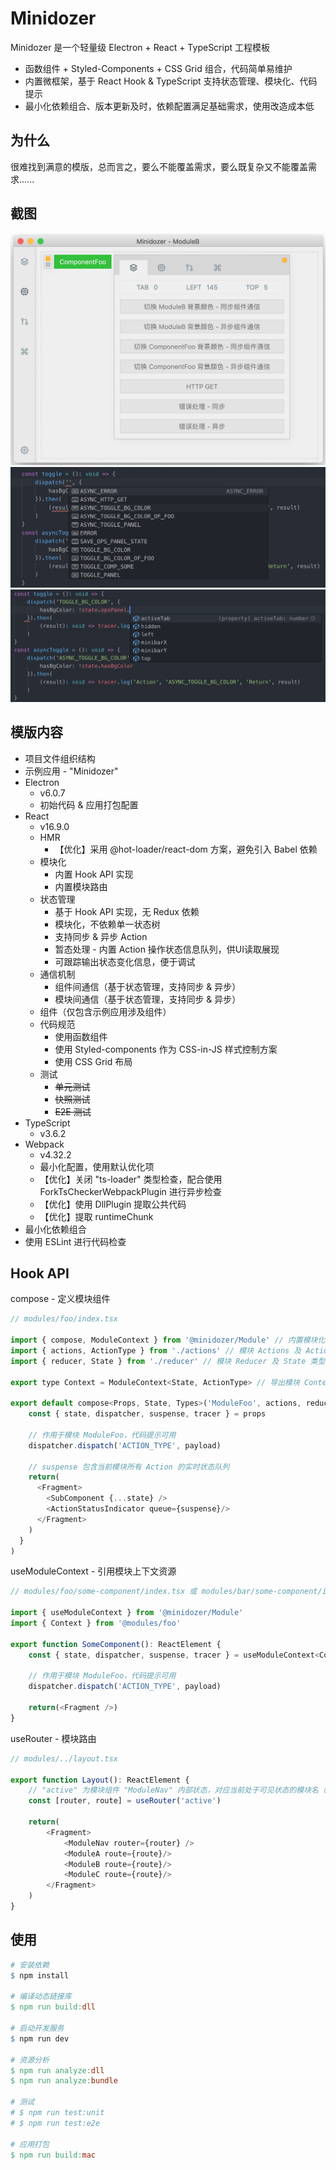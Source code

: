 # Minidozer

Minidozer 是一个轻量级 Electron + React + TypeScript 工程模板

- 函数组件 + Styled-Components + CSS Grid 组合，代码简单易维护
- 内置微框架，基于 React Hook & TypeScript 支持状态管理、模块化、代码提示
- 最小化依赖组合、版本更新及时，依赖配置满足基础需求，使用改造成本低

## 为什么

很难找到满意的模版，总而言之，要么不能覆盖需求，要么既复杂又不能覆盖需求......

## 截图

![demo-app](./screenshot/demo-app.png)
![code-hint-action-type](./screenshot/code-hint-action-type.png)
![code-hint-state](./screenshot/code-hint-state.png)

## 模版内容

- 项目文件组织结构
- 示例应用 - "Minidozer"
- Electron
  - v6.0.7
  - 初始代码 & 应用打包配置
- React
  - v16.9.0
  - HMR
    - 【优化】采用 @hot-loader/react-dom 方案，避免引入 Babel 依赖
  - 模块化
    - 内置 Hook API 实现
    - 内置模块路由
  - 状态管理
    - 基于 Hook API 实现，无 Redux 依赖
    - 模块化，不依赖单一状态树
    - 支持同步 & 异步 Action
    - 暂态处理 - 内置 Action 操作状态信息队列，供UI读取展现
    - 可跟踪输出状态变化信息，便于调试
  - 通信机制
    - 组件间通信（基于状态管理，支持同步 & 异步）
    - 模块间通信（基于状态管理，支持同步 & 异步）
  - 组件（仅包含示例应用涉及组件）
  - 代码规范
    - 使用函数组件
    - 使用 Styled-components 作为 CSS-in-JS 样式控制方案
    - 使用 CSS Grid 布局
  - 测试
    - ~~单元测试~~
    - ~~快照测试~~
    - ~~E2E 测试~~
- TypeScript
  - v3.6.2
- Webpack
  - v4.32.2
  - 最小化配置，使用默认优化项
  - 【优化】关闭 "ts-loader" 类型检查，配合使用 ForkTsCheckerWebpackPlugin 进行异步检查
  - 【优化】使用 DllPlugin 提取公共代码
  - 【优化】提取 runtimeChunk
- 最小化依赖组合
- 使用 ESLint 进行代码检查

## Hook API

compose - 定义模块组件

```javascript
// modules/foo/index.tsx

import { compose, ModuleContext } from '@minidozer/Module' // 内置模块化工具
import { actions, ActionType } from './actions' // 模块 Actions 及 Action-Type 类型
import { reducer, State } from './reducer' // 模块 Reducer 及 State 类型

export type Context = ModuleContext<State, ActionType> // 导出模块 Context 类型

export default compose<Props, State, Types>('ModuleFoo', actions, reducer, (props): ReactElement => {
    const { state, dispatcher, suspense, tracer } = props

    // 作用于模块 ModuleFoo，代码提示可用
    dispatcher.dispatch('ACTION_TYPE', payload)

    // suspense 包含当前模块所有 Action 的实时状态队列
    return(
      <Fragment>
        <SubComponent {...state} />
        <ActionStatusIndicator queue={suspense}/>
      </Fragment>
    )
  }
)
```

useModuleContext - 引用模块上下文资源

```javascript
// modules/foo/some-component/index.tsx 或 modules/bar/some-component/index.tsx

import { useModuleContext } from '@minidozer/Module'
import { Context } from '@modules/foo'

export function SomeComponent(): ReactElement {
    const { state, dispatcher, suspense, tracer } = useModuleContext<Context>('ModuleFoo')

    // 作用于模块 ModuleFoo，代码提示可用
    dispatcher.dispatch('ACTION_TYPE', payload)

    return(<Fragment />)
}
```

useRouter - 模块路由

```javascript
// modules/../layout.tsx

export function Layout(): ReactElement {
    // "active" 为模块组件 "ModuleNav" 内部状态，对应当前处于可见状态的模块名（ "ModuleA"|"ModuleB"|"ModuleC" ）
    const [router, route] = useRouter('active')

    return(
        <Fragment>
            <ModuleNav router={router} />
            <ModuleA route={route}/>
            <ModuleB route={route}/>
            <ModuleC route={route}/>
        </Fragment>
    )
}
```

## 使用

``` makefile
# 安装依赖
$ npm install

# 编译动态链接库
$ npm run build:dll

# 启动开发服务
$ npm run dev

# 资源分析
$ npm run analyze:dll
$ npm run analyze:bundle

# 测试
# $ npm run test:unit
# $ npm run test:e2e

# 应用打包
$ npm run build:mac
```
